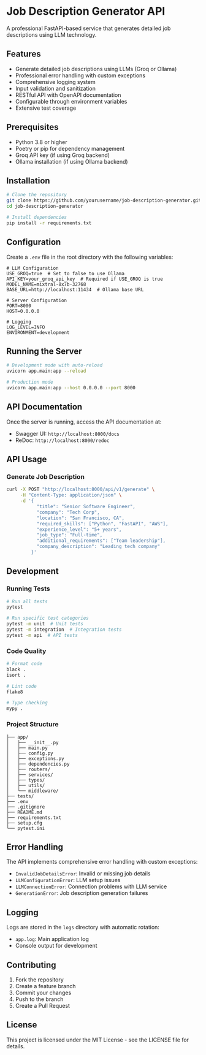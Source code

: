 # Job Description Generator API

A professional FastAPI-based service that generates detailed job descriptions using LLM technology.

## Features

- Generate detailed job descriptions using LLMs (Groq or Ollama)
- Professional error handling with custom exceptions
- Comprehensive logging system
- Input validation and sanitization
- RESTful API with OpenAPI documentation
- Configurable through environment variables
- Extensive test coverage

## Prerequisites

- Python 3.8 or higher
- Poetry or pip for dependency management
- Groq API key (if using Groq backend)
- Ollama installation (if using Ollama backend)

## Installation

```bash
# Clone the repository
git clone https://github.com/yourusername/job-description-generator.git
cd job-description-generator

# Install dependencies
pip install -r requirements.txt
```

## Configuration

Create a `.env` file in the root directory with the following variables:

```env
# LLM Configuration
USE_GROQ=true  # Set to false to use Ollama
API_KEY=your_groq_api_key  # Required if USE_GROQ is true
MODEL_NAME=mixtral-8x7b-32768
BASE_URL=http://localhost:11434  # Ollama base URL

# Server Configuration
PORT=8000
HOST=0.0.0.0

# Logging
LOG_LEVEL=INFO
ENVIRONMENT=development
```

## Running the Server

```bash
# Development mode with auto-reload
uvicorn app.main:app --reload

# Production mode
uvicorn app.main:app --host 0.0.0.0 --port 8000
```

## API Documentation

Once the server is running, access the API documentation at:
- Swagger UI: `http://localhost:8000/docs`
- ReDoc: `http://localhost:8000/redoc`

## API Usage

### Generate Job Description

```bash
curl -X POST "http://localhost:8000/api/v1/generate" \
     -H "Content-Type: application/json" \
     -d '{
           "title": "Senior Software Engineer",
           "company": "Tech Corp",
           "location": "San Francisco, CA",
           "required_skills": ["Python", "FastAPI", "AWS"],
           "experience_level": "5+ years",
           "job_type": "Full-time",
           "additional_requirements": ["Team leadership"],
           "company_description": "Leading tech company"
         }'
```

## Development

### Running Tests

```bash
# Run all tests
pytest

# Run specific test categories
pytest -m unit  # Unit tests
pytest -m integration  # Integration tests
pytest -m api  # API tests
```

### Code Quality

```bash
# Format code
black .
isort .

# Lint code
flake8

# Type checking
mypy .
```

### Project Structure

```
├── app/
│   ├── __init__.py
│   ├── main.py
│   ├── config.py
│   ├── exceptions.py
│   ├── dependencies.py
│   ├── routers/
│   ├── services/
│   ├── types/
│   ├── utils/
│   └── middleware/
├── tests/
├── .env
├── .gitignore
├── README.md
├── requirements.txt
├── setup.cfg
└── pytest.ini
```

## Error Handling

The API implements comprehensive error handling with custom exceptions:

- `InvalidJobDetailsError`: Invalid or missing job details
- `LLMConfigurationError`: LLM setup issues
- `LLMConnectionError`: Connection problems with LLM service
- `GenerationError`: Job description generation failures

## Logging

Logs are stored in the `logs` directory with automatic rotation:
- `app.log`: Main application log
- Console output for development

## Contributing

1. Fork the repository
2. Create a feature branch
3. Commit your changes
4. Push to the branch
5. Create a Pull Request

## License

This project is licensed under the MIT License - see the LICENSE file for details.